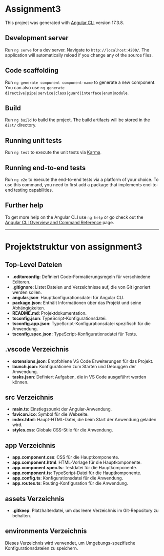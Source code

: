 # Assignment3

This project was generated with [Angular CLI](https://github.com/angular/angular-cli) version 17.3.8.

## Development server

Run `ng serve` for a dev server. Navigate to `http://localhost:4200/`. The application will automatically reload if you change any of the source files.

## Code scaffolding

Run `ng generate component component-name` to generate a new component. You can also use `ng generate directive|pipe|service|class|guard|interface|enum|module`.

## Build

Run `ng build` to build the project. The build artifacts will be stored in the `dist/` directory.

## Running unit tests

Run `ng test` to execute the unit tests via [Karma](https://karma-runner.github.io).

## Running end-to-end tests

Run `ng e2e` to execute the end-to-end tests via a platform of your choice. To use this command, you need to first add a package that implements end-to-end testing capabilities.

## Further help

To get more help on the Angular CLI use `ng help` or go check out the [Angular CLI Overview and Command Reference](https://angular.io/cli) page.

---

# Projektstruktur von assignment3

## Top-Level Dateien

- **.editorconfig**: Definiert Code-Formatierungsregeln für verschiedene Editoren.
- **.gitignore**: Listet Dateien und Verzeichnisse auf, die von Git ignoriert werden sollen.
- **angular.json**: Hauptkonfigurationsdatei für Angular CLI.
- **package.json**: Enthält Informationen über das Projekt und seine Abhängigkeiten.
- **README.md**: Projektdokumentation.
- **tsconfig.json**: TypeScript-Konfigurationsdatei.
- **tsconfig.app.json**: TypeScript-Konfigurationsdatei spezifisch für die Anwendung.
- **tsconfig.spec.json**: TypeScript-Konfigurationsdatei für Tests.

## .vscode Verzeichnis

- **extensions.json**: Empfohlene VS Code Erweiterungen für das Projekt.
- **launch.json**: Konfigurationen zum Starten und Debuggen der Anwendung.
- **tasks.json**: Definiert Aufgaben, die in VS Code ausgeführt werden können.

## src Verzeichnis

- **main.ts**: Einstiegspunkt der Angular-Anwendung.
- **favicon.ico**: Symbol für die Webseite.
- **index.html**: Haupt-HTML-Datei, die beim Start der Anwendung geladen wird.
- **styles.css**: Globale CSS-Stile für die Anwendung.

## app Verzeichnis

- **app.component.css**: CSS für die Hauptkomponente.
- **app.component.html**: HTML-Vorlage für die Hauptkomponente.
- **app.component.spec.ts**: Testdatei für die Hauptkomponente.
- **app.component.ts**: TypeScript-Datei für die Hauptkomponente.
- **app.config.ts**: Konfigurationsdatei für die Anwendung.
- **app.routes.ts**: Routing-Konfiguration für die Anwendung.

## assets Verzeichnis

- **.gitkeep**: Platzhalterdatei, um das leere Verzeichnis im Git-Repository zu behalten.

## environments Verzeichnis

Dieses Verzeichnis wird verwendet, um Umgebungs-spezifische Konfigurationsdateien zu speichern.